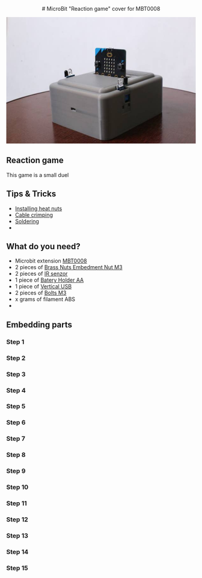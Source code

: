 <p align="center">
   # MicroBit "Reaction game" cover for MBT0008
</p>
<p align="center">
   <img src="./images/Header.jpg" width="600" height="auto" justify-content="center">
</p>

## Reaction game
This game is a small duel 

## Tips & Tricks

- [Installing heat nuts](https://markforged.com/resources/blog/heat-set-inserts)
- [Cable crimping](https://ratrig.dozuki.com/Guide/11.+Cable+Crimping/80)
- [Soldering](https://www.makerspaces.com/how-to-solder/)
-

## What do you need?

- Microbit extension [MBT0008](https://www.dfrobot.com/product-1867.html)
- 2 pieces of [Brass Nuts Embedment Nut M3](https://www.aliexpress.com/item/1005004701945081.html)
- 2 pieces of [IR senzor](https://www.aliexpress.com/item/1297063929.html)
- 1 piece of [Batery Holder AA](https://www.aliexpress.com/item/1005002927831106.html)
- 1 piece of [Vertical USB ](https://www.aliexpress.com/item/1005002650191316.html)
- 2 pieces of [Bolts M3](https://www.bel-shop.eu/cylindric-head-screw-m3x8-10-pcs/)
- x grams of filament ABS
- 

## Embedding parts
### Step 1

### Step 2

### Step 3

### Step 4

### Step 5

### Step 6

### Step 7

### Step 8

### Step 9

### Step 10

### Step 11

### Step 12

### Step 13

### Step 14

### Step 15

 
